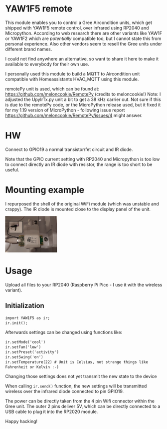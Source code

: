 # YAW1F5 remote

This module enables you to control a Gree Aircondition units, which get shipped with YAW1F5 remote control, over infrared using RP2040 and Micropython. According to web research there are other variants like YAW1F or YAW1F2 which are *potentially* compatible too, but I cannot state this from personal experience. Also other vendors seem to resell the Gree units under different brand names.

I could not find anywhere an alternative, so want to share it here to make it available to everybody for their own use.

I personally used this module to build a MQTT to Aircondition unit compatible with Homeassistants HVAC_MQTT using this module.

remotePy unit is used, which can be found at: https://github.com/meloncookie/RemotePy  (credits to meloncookie!)
Note: I adjusted the UpyIrTx.py unit a bit to get a 38 kHz carrier out. Not sure if this is due to the remotePy code, or the MicroPython release used, but it fixed it for my 1.19 version of MicroPython - following issue report https://github.com/meloncookie/RemotePy/issues/4 might answer.

# HW

Connect to GPIO19 a normal transistor/fet circuit and IR diode.

Note that the GPIO current setting with RP2040 and Micropython is too low to connect directly an IR diode with resistor, the range is too short to be useful.

# Mounting example

I repurposed the shell of the original WiFi module (which was unstable and crappy). The IR diode is mounted close to the display panel of the unit.

<img src="https://github.com/xyphro/YAW1F5_remote/raw/main/MountingExample.png" width=33% height=33%>

# Usage
Upload all files to your RP2040 (Raspberry Pi Pico - I use it with the wireless variant).

## Initialization
```
import YAW1F5 as ir;
ir.init(); 
```

Afterwards settings can be changed using functions like:

```
ir.setMode('cool')
ir.setFan('low')
ir.setPreset('activity')
ir.setSwing('on')
ir.setTemperature(22) # Unit is Celsius, not strange things like Fahrenheit or Kelvin :-)
```
Changing those settings does not yet transmit the new state to the device

When calling ```ir.send()``` function, the new settings will be transmitted wireless over the infrared diode connected to pin GPIO19.

The power can be directly taken from the 4 pin Wifi connector within the Gree unit. The outer 2 pins deliver 5V, which can be directly connected to a USB cable to plug it into the RP2020 module.

Happy hacking!
